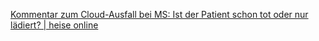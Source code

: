 [Kommentar zum Cloud-Ausfall bei MS: Ist der Patient schon tot oder nur lädiert? | heise online](https://www.heise.de/meinung/Kommentar-zum-Cloud-Ausfall-bei-MS-Ist-der-Patient-schon-tot-oder-nur-laediert-7484066.html)